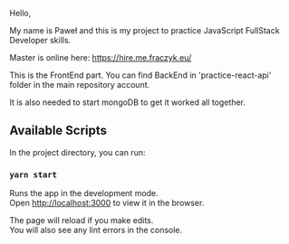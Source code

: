 Hello,

My name is Paweł and this is my project to practice JavaScript FullStack Developer skills.

Master is online here: https://hire.me.fraczyk.eu/ 

This is the FrontEnd part. You can find BackEnd in 'practice-react-api' folder in the main repository account.

It is also needed to start mongoDB to get it worked all together. 

## Available Scripts

In the project directory, you can run:

### `yarn start`

Runs the app in the development mode.<br>
Open [http://localhost:3000](http://localhost:3000) to view it in the browser.

The page will reload if you make edits.<br>
You will also see any lint errors in the console.
